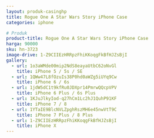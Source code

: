 ```yaml
---
layout: produk-casinghp
title: Rogue One A Star Wars Story iPhone Case
categories: iphone

# Produk
product-title: Rogue One A Star Wars Story iPhone Case
harga: 90000
sku: hn-3723
image-drive: 1-Z9CIIEzHRRpzFhiKKoqgFkBfHJZsBjI
gallery:
  - url: 1o3aWMde00mip2NdS8eayaUtbC62oNvGl
    title: iPhone 5 / 5s / SE
  - url: 1QWw47L8fOzuIs38P0hd0aWZg5iUYq9Cw
    title: iPhone 6 / 6s
  - url: 1jdW5dC1t9kfRu0JDXpr14PmrwQQcpVPV
    title: iPhone 6 Plus / 6s Plus
  - url: 1KJuJlkyIod-q27hCm1Lc2hJ1QuhP91KF
    title: iPhone 7 / 8
  - url: 1YTaIE9BlcNVLZpghRszMH6e45nwVtT9C
    title: iPhone 7 Plus / 8 Plus
  - url: 1-Z9CIIEzHRRpzFhiKKoqgFkBfHJZsBjI
    title: iPhone X
---
```

